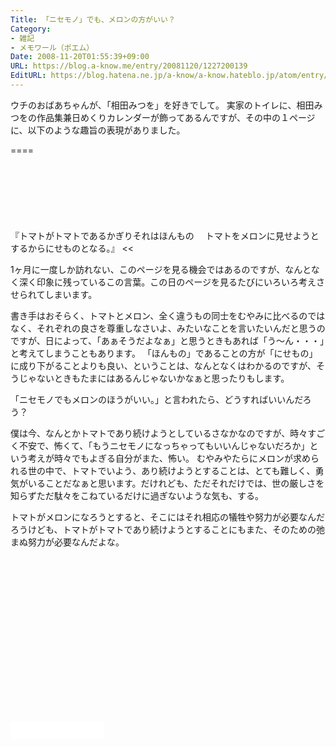 ```yaml
---
Title: 「ニセモノ」でも、メロンの方がいい？
Category:
- 雑記
- メモワール（ポエム）
Date: 2008-11-20T01:55:39+09:00
URL: https://blog.a-know.me/entry/20081120/1227200139
EditURL: https://blog.hatena.ne.jp/a-know/a-know.hateblo.jp/atom/entry/12921228815727980162
---
```


ウチのおばあちゃんが、「相田みつを」を好きでして。
実家のトイレに、相田みつをの作品集兼日めくりカレンダーが飾ってあるんですが、その中の１ページに、以下のような趣旨の表現がありました。

====

<script async src="//pagead2.googlesyndication.com/pagead/js/adsbygoogle.js"></script>
<!-- article-top -->
<ins class="adsbygoogle"
     style="display:inline-block;width:728px;height:90px"
     data-ad-client="ca-pub-3463034538369189"
     data-ad-slot="8367620130"></ins>
<script>
(adsbygoogle = window.adsbygoogle || []).push({});
</script>


>>
『トマトがトマトであるかぎりそれはほんもの 
　トマトをメロンに見せようとするからにせものとなる。』 
<<



1ヶ月に一度しか訪れない、このページを見る機会ではあるのですが、なんとなく深く印象に残っているこの言葉。この日のページを見るたびにいろいろ考えさせられてしまいます。 

書き手はおそらく、トマトとメロン、全く違うもの同士をむやみに比べるのではなく、それぞれの良さを尊重しなさいよ、みたいなことを言いたいんだと思うのですが、日によって、「あぁそうだよなぁ」と思うときもあれば「う〜ん・・・」と考えてしまうこともあります。 
「ほんもの」であることの方が「にせもの」に成り下がることよりも良い、ということは、なんとなくはわかるのですが、そうじゃないときもたまにはあるんじゃないかなぁと思ったりもします。 


「ニセモノでもメロンのほうがいい。」と言われたら、どうすればいいんだろう？


僕は今、なんとかトマトであり続けようとしているさなかなのですが、時々すごく不安で、怖くて、「もうニセモノになっちゃってもいいんじゃないだろか」という考えが時々でもよぎる自分がまた、怖い。
むやみやたらにメロンが求められる世の中で、トマトでいよう、あり続けようとすることは、とても難しく、勇気がいることだなぁと思います。だけれども、ただそれだけでは、世の厳しさを知らずただ駄々をこねているだけに過ぎないような気も、する。


トマトがメロンになろうとすると、そこにはそれ相応の犠牲や努力が必要なんだろうけども、トマトがトマトであり続けようとすることにもまた、そのための弛まぬ努力が必要なんだよな。

<script async src="//pagead2.googlesyndication.com/pagead/js/adsbygoogle.js"></script>
<!-- article-bottom2 -->
<ins class="adsbygoogle"
     style="display:inline-block;width:300px;height:250px"
     data-ad-client="ca-pub-3463034538369189"
     data-ad-slot="5274552934"></ins>
<script>
(adsbygoogle = window.adsbygoogle || []).push({});
</script>


<iframe src="//blog.hatena.ne.jp/a-know/a-know.hateblo.jp/subscribe/iframe" allowtransparency="true" frameborder="0" scrolling="no" width="150" height="28"></iframe>


<script src="https://moshi-moshi.moshimo.works/moshimoshi/a_know_blog/20081120-1227200139?title=%E3%80%8C%E3%83%8B%E3%82%BB%E3%83%A2%E3%83%8E%E3%80%8D%E3%81%A7%E3%82%82%E3%80%81%E3%83%A1%E3%83%AD%E3%83%B3%E3%81%AE%E6%96%B9%E3%81%8C%E3%81%84%E3%81%84%EF%BC%9F"></script>
